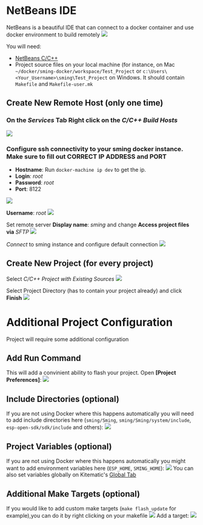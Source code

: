 # NetBeans IDE
NetBeans is a beautiful IDE that can connect to a docker container and use docker environment to build remotely
![](http://content.screencast.com/users/kireevco/folders/Jing/media/50a86587-4069-49dd-afce-3464a58c766a/00000015.png)

You will need:
- [NetBeans C/C++](https://netbeans.org/downloads/)
- Project source files on your local machine (for instance, on Mac `~/docker/sming-docker/workspace/Test_Project` or `c:\Users\<Your_Username>\sming\Test_Project` on Windows. It should contain `Makefile` and `Makefile-user.mk`



## Create New Remote Host (only one time)
### On the _Services_ Tab Right click on the _C/C++ Build Hosts_
![](http://content.screencast.com/users/kireevco/folders/Jing/media/14204218-76e9-4a33-bde9-fd14d6402fa9/00000003.png)

### Configure ssh connectivity to your sming docker instance. Make sure to fill out __CORRECT IP ADDRESS__ and __PORT__
  - __Hostname__: Run ```docker-machine ip dev``` to get the ip.
  - __Login__: _root_
  - __Password__: _root_
  - __Port__: 8122


![](http://content.screencast.com/users/kireevco/folders/Jing/media/1f72f7c5-a6ef-4e61-ad50-1651a645713f/00000002.png)

__Username__: _root_
![](http://content.screencast.com/users/kireevco/folders/Jing/media/a7d99deb-437c-47ba-9ef2-990533a72374/00000004.png)

Set remote server __Display name__: _sming_ and change __Access project files via__ _SFTP_
![](http://content.screencast.com/users/kireevco/folders/Jing/media/4c0a7f15-db65-4a67-aa63-c134d3d9f8cd/00000005.png)

_Connect_ to sming instance and configure default connection
![](http://content.screencast.com/users/kireevco/folders/Jing/media/7e5f9280-d06a-4b81-9c85-986d475b3d19/00000007.png)

## Create New Project (for every project)
Select _C/C++ Project with Existing Sources_
![](http://content.screencast.com/users/kireevco/folders/Jing/media/46b75755-ae5d-4c12-8ea6-d9092ad56687/00000008.png)

Select Project Directory (has to contain your project already) and click __Finish__
![](http://content.screencast.com/users/kireevco/folders/Jing/media/60e991b1-40a8-48f3-84d6-c1aa3ddcd3f5/00000009.png)


# Additional Project Configuration
Project will require some additional configuration

## Add Run Command
This will add a convinient ability to flash your project.
Open __[Project Preferences]__:
![](http://content.screencast.com/users/kireevco/folders/Jing/media/4aa598fa-8351-43af-9590-7756486606ea/00000016.png)

## Include Directories (optional)
If you are not using Docker where this happens automatically you will need to add include directories here (`sming/Sming`, `sming/Sming/system/include`, `esp-open-sdk/sdk/include` and others):
![](http://content.screencast.com/users/kireevco/folders/Jing/media/84bea198-a04a-4754-bcf0-5ba7cbb1e735/00000018.png)

## Project Variables (optional)
If you are not using Docker where this happens automatically you might want to add environment variables here (`ESP_HOME`, `SMING_HOME`):
![](http://content.screencast.com/users/kireevco/folders/Jing/media/af3b1b15-a9da-4502-a46d-924693b744ff/00000019.png)
You can also set variables globally on Kitematic's [Global Tab](https://github.com/kireevco/sming-docker#global-environmental-variables)

## Additional Make Targets (optional)
If you would like to add custom make targets (`make flash_update` for example),you can do it by right clicking on your makefile
![](http://content.screencast.com/users/kireevco/folders/Jing/media/15c9c0ee-c4fd-4ca9-b91b-dafa9b3a0a6f/00000034.png)
Add a target:
![](http://content.screencast.com/users/kireevco/folders/Jing/media/4199cf71-c4bd-4829-9988-3bdb96e65dfd/00000035.png)

